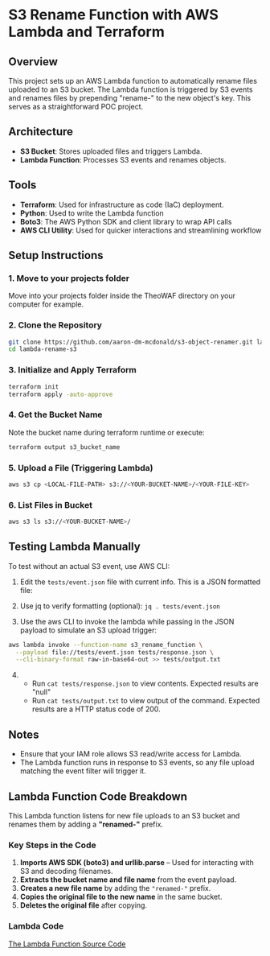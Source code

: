 # S3 Rename Function with AWS Lambda and Terraform

## Overview

This project sets up an AWS Lambda function to automatically rename files uploaded to an S3 bucket. The Lambda function is triggered by S3 events and renames files by prepending "rename-" to the new object's key. This serves as a straightforward POC project.

## Architecture

- **S3 Bucket**: Stores uploaded files and triggers Lambda.
- **Lambda Function**: Processes S3 events and renames objects.

## Tools

- **Terraform**: Used for infrastructure as code (IaC) deployment.
- **Python**: Used to write the Lambda function
- **Boto3**: The AWS Python SDK and client library to wrap API calls
- **AWS CLI Utility**: Used for quicker interactions and streamlining workflow


## Setup Instructions

### 1. Move to your projects folder
Move into your projects folder inside the TheoWAF directory on your computer for example. 

### 2. Clone the Repository


```sh
git clone https://github.com/aaron-dm-mcdonald/s3-object-renamer.git lambda-rename-s3
cd lambda-rename-s3
```

### 3. Initialize and Apply Terraform

```sh
terraform init
terraform apply -auto-approve
```

### 4. Get the Bucket Name

Note the bucket name during terraform runtime or execute:

```sh
terraform output s3_bucket_name
```

### 5. Upload a File (Triggering Lambda)

```sh
aws s3 cp <LOCAL-FILE-PATH> s3://<YOUR-BUCKET-NAME>/<YOUR-FILE-KEY>
```

### 6. List Files in Bucket

```sh
aws s3 ls s3://<YOUR-BUCKET-NAME>/
```

## Testing Lambda Manually

To test without an actual S3 event, use AWS CLI:

1) Edit the ```tests/event.json``` file with current info. This is a JSON formatted file:

2) Use jq to verify formatting (optional):
```jq . tests/event.json```

3) Use the aws CLI to invoke the lambda while passing in the JSON payload to simulate an S3 upload trigger:
```sh
aws lambda invoke --function-name s3_rename_function \
  --payload file://tests/event.json tests/response.json \
  --cli-binary-format raw-in-base64-out >> tests/output.txt
```


4) 
    - Run ```cat tests/response.json``` to view contents. Expected results are "null"
    - Run ```cat tests/output.txt``` to view output of the command. Expected results are a HTTP status code of 200.
   


## Notes

- Ensure that your IAM role allows S3 read/write access for Lambda.
- The Lambda function runs in response to S3 events, so any file upload matching the event filter will trigger it.

## Lambda Function Code Breakdown

This Lambda function listens for new file uploads to an S3 bucket and renames them by adding a **"renamed-"** prefix.

### **Key Steps in the Code**
1. **Imports AWS SDK (boto3) and urllib.parse** – Used for interacting with S3 and decoding filenames.
2. **Extracts the bucket name and file name** from the event payload.
3. **Creates a new file name** by adding the `"renamed-"` prefix.
4. **Copies the original file to the new name** in the same bucket.
5. **Deletes the original file** after copying.

### **Lambda Code**
[The Lambda Function Source Code](src/lambda_function.py)




